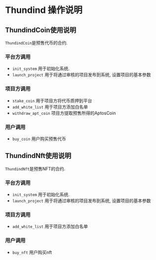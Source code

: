 # Thundind 操作说明

## ThundindCoin使用说明

`ThundindCoin`是预售代币的合约.

### 平台方调用
* `init_system` 用于初始化系统.
* `launch_project` 用于将通过审核的项目发布到系统, 设置项目的基本参数


### 项目方调用
* `stake_coin` 用于项目方将代币质押到平台
* `add_white_list` 用于项目方添加白名单
* `withdraw_apt_coin` 项目方提取预售所得的AptosCoin

### 用户调用
* `buy_coin` 用户购买预售代币

## ThundindNft使用说明

`ThundindNft`是预售NFT的合约.

### 平台方调用
* `init_system` 用于初始化系统.
* `launch_project` 用于将通过审核的项目发布到系统, 设置项目的基本参数


### 项目方调用
* `add_white_list` 用于项目方添加白名单

### 用户调用
* `buy_nft` 用户购买nft



